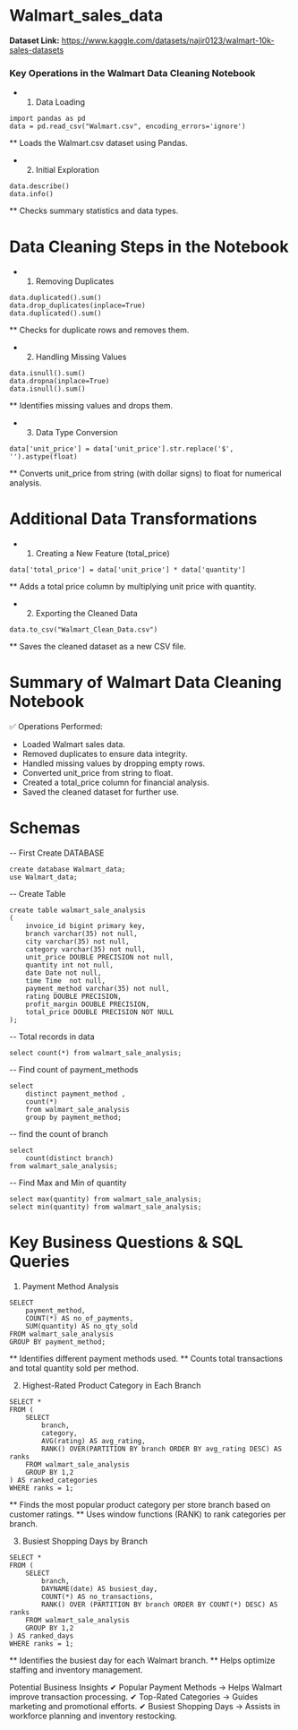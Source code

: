 # Walmart_sales_data

**Dataset Link:** https://www.kaggle.com/datasets/najir0123/walmart-10k-sales-datasets

###  Key Operations in the Walmart Data Cleaning Notebook

* 1. Data Loading
```
import pandas as pd
data = pd.read_csv("Walmart.csv", encoding_errors='ignore')
```
   ** Loads the Walmart.csv dataset using Pandas.

* 2. Initial Exploration
```
data.describe()
data.info()
```
   ** Checks summary statistics and data types.

# Data Cleaning Steps in the Notebook

* 1. Removing Duplicates
```
data.duplicated().sum()
data.drop_duplicates(inplace=True)
data.duplicated().sum()
```
   ** Checks for duplicate rows and removes them.

* 2. Handling Missing Values
```
data.isnull().sum()
data.dropna(inplace=True)
data.isnull().sum()
```
   ** Identifies missing values and drops them.

* 3. Data Type Conversion
```
data['unit_price'] = data['unit_price'].str.replace('$', '').astype(float)
```
   ** Converts unit_price from string (with dollar signs) to float for numerical analysis.

# Additional Data Transformations

* 1. Creating a New Feature (total_price)
```
data['total_price'] = data['unit_price'] * data['quantity']
````
   ** Adds a total price column by multiplying unit price with quantity.

* 2. Exporting the Cleaned Data
```
data.to_csv("Walmart_Clean_Data.csv")
```
   ** Saves the cleaned dataset as a new CSV file.

# Summary of Walmart Data Cleaning Notebook
✅ Operations Performed:

* Loaded Walmart sales data.
* Removed duplicates to ensure data integrity.
* Handled missing values by dropping empty rows.
* Converted unit_price from string to float.
* Created a total_price column for financial analysis.
* Saved the cleaned dataset for further use.

# Schemas
-- First Create DATABASE
```
create database Walmart_data;
use Walmart_data;
```
-- Create Table
```
create table walmart_sale_analysis
(
	invoice_id bigint primary key,
    branch varchar(35) not null,
    city varchar(35) not null,
    category varchar(35) not null,
    unit_price DOUBLE PRECISION not null,
    quantity int not null,
    date Date not null,
    time Time  not null,
    payment_method varchar(35) not null,
    rating DOUBLE PRECISION,
    profit_margin DOUBLE PRECISION,
    total_price DOUBLE PRECISION NOT NULL
);
```

-- Total records in data
```
select count(*) from walmart_sale_analysis;
```

-- Find count of payment_methods
```
select 
	distinct payment_method ,
    count(*)
    from walmart_sale_analysis
    group by payment_method;
```
 
-- find the count of branch
```
select 
	count(distinct branch) 
from walmart_sale_analysis;
```

-- Find Max and Min of quantity 
```
select max(quantity) from walmart_sale_analysis;
select min(quantity) from walmart_sale_analysis;
```

# Key Business Questions & SQL Queries
1. Payment Method Analysis
```
SELECT 
    payment_method,
    COUNT(*) AS no_of_payments,
    SUM(quantity) AS no_qty_sold
FROM walmart_sale_analysis
GROUP BY payment_method;
```
   ** Identifies different payment methods used.
   ** Counts total transactions and total quantity sold per method.
  
2. Highest-Rated Product Category in Each Branch
```
SELECT * 
FROM (
    SELECT 
        branch,
        category,
        AVG(rating) AS avg_rating,
        RANK() OVER(PARTITION BY branch ORDER BY avg_rating DESC) AS ranks
    FROM walmart_sale_analysis
    GROUP BY 1,2
) AS ranked_categories
WHERE ranks = 1;
```
   ** Finds the most popular product category per store branch based on customer ratings.
   ** Uses window functions (RANK) to rank categories per branch.

3. Busiest Shopping Days by Branch
```
SELECT * 
FROM (
    SELECT 
        branch,
        DAYNAME(date) AS busiest_day,
        COUNT(*) AS no_transactions,
        RANK() OVER (PARTITION BY branch ORDER BY COUNT(*) DESC) AS ranks
    FROM walmart_sale_analysis
    GROUP BY 1,2
) AS ranked_days
WHERE ranks = 1;
```
   ** Identifies the busiest day for each Walmart branch.
   ** Helps optimize staffing and inventory management.

Potential Business Insights
✔ Popular Payment Methods → Helps Walmart improve transaction processing.
✔ Top-Rated Categories → Guides marketing and promotional efforts.
✔ Busiest Shopping Days → Assists in workforce planning and inventory restocking.
